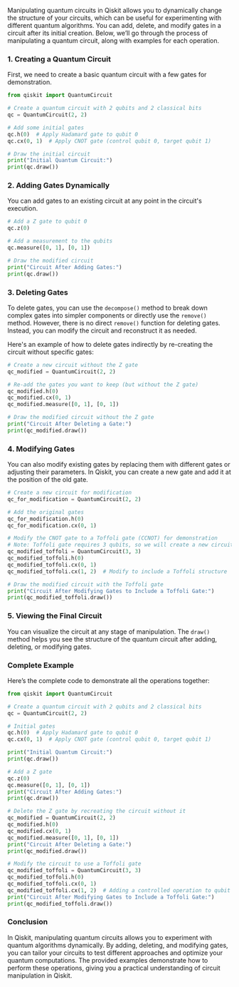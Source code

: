 Manipulating quantum circuits in Qiskit allows you to dynamically change the structure of your circuits, which can be useful for experimenting with different quantum algorithms. You can add, delete, and modify gates in a circuit after its initial creation. Below, we’ll go through the process of manipulating a quantum circuit, along with examples for each operation.

### 1. Creating a Quantum Circuit
First, we need to create a basic quantum circuit with a few gates for demonstration.

```python
from qiskit import QuantumCircuit

# Create a quantum circuit with 2 qubits and 2 classical bits
qc = QuantumCircuit(2, 2)

# Add some initial gates
qc.h(0)  # Apply Hadamard gate to qubit 0
qc.cx(0, 1)  # Apply CNOT gate (control qubit 0, target qubit 1)

# Draw the initial circuit
print("Initial Quantum Circuit:")
print(qc.draw())
```

### 2. Adding Gates Dynamically
You can add gates to an existing circuit at any point in the circuit's execution.

```python
# Add a Z gate to qubit 0
qc.z(0)

# Add a measurement to the qubits
qc.measure([0, 1], [0, 1])

# Draw the modified circuit
print("Circuit After Adding Gates:")
print(qc.draw())
```

### 3. Deleting Gates
To delete gates, you can use the `decompose()` method to break down complex gates into simpler components or directly use the `remove()` method. However, there is no direct `remove()` function for deleting gates. Instead, you can modify the circuit and reconstruct it as needed.

Here's an example of how to delete gates indirectly by re-creating the circuit without specific gates:

```python
# Create a new circuit without the Z gate
qc_modified = QuantumCircuit(2, 2)

# Re-add the gates you want to keep (but without the Z gate)
qc_modified.h(0)
qc_modified.cx(0, 1)
qc_modified.measure([0, 1], [0, 1])

# Draw the modified circuit without the Z gate
print("Circuit After Deleting a Gate:")
print(qc_modified.draw())
```

### 4. Modifying Gates
You can also modify existing gates by replacing them with different gates or adjusting their parameters. In Qiskit, you can create a new gate and add it at the position of the old gate.

```python
# Create a new circuit for modification
qc_for_modification = QuantumCircuit(2, 2)

# Add the original gates
qc_for_modification.h(0)
qc_for_modification.cx(0, 1)

# Modify the CNOT gate to a Toffoli gate (CCNOT) for demonstration
# Note: Toffoli gate requires 3 qubits, so we will create a new circuit.
qc_modified_toffoli = QuantumCircuit(3, 3)
qc_modified_toffoli.h(0)
qc_modified_toffoli.cx(0, 1)
qc_modified_toffoli.cx(1, 2)  # Modify to include a Toffoli structure

# Draw the modified circuit with the Toffoli gate
print("Circuit After Modifying Gates to Include a Toffoli Gate:")
print(qc_modified_toffoli.draw())
```

### 5. Viewing the Final Circuit
You can visualize the circuit at any stage of manipulation. The `draw()` method helps you see the structure of the quantum circuit after adding, deleting, or modifying gates.

### Complete Example
Here’s the complete code to demonstrate all the operations together:

```python
from qiskit import QuantumCircuit

# Create a quantum circuit with 2 qubits and 2 classical bits
qc = QuantumCircuit(2, 2)

# Initial gates
qc.h(0)  # Apply Hadamard gate to qubit 0
qc.cx(0, 1)  # Apply CNOT gate (control qubit 0, target qubit 1)

print("Initial Quantum Circuit:")
print(qc.draw())

# Add a Z gate
qc.z(0)
qc.measure([0, 1], [0, 1])
print("Circuit After Adding Gates:")
print(qc.draw())

# Delete the Z gate by recreating the circuit without it
qc_modified = QuantumCircuit(2, 2)
qc_modified.h(0)
qc_modified.cx(0, 1)
qc_modified.measure([0, 1], [0, 1])
print("Circuit After Deleting a Gate:")
print(qc_modified.draw())

# Modify the circuit to use a Toffoli gate
qc_modified_toffoli = QuantumCircuit(3, 3)
qc_modified_toffoli.h(0)
qc_modified_toffoli.cx(0, 1)
qc_modified_toffoli.cx(1, 2)  # Adding a controlled operation to qubit 2
print("Circuit After Modifying Gates to Include a Toffoli Gate:")
print(qc_modified_toffoli.draw())
```

### Conclusion
In Qiskit, manipulating quantum circuits allows you to experiment with quantum algorithms dynamically. By adding, deleting, and modifying gates, you can tailor your circuits to test different approaches and optimize your quantum computations. The provided examples demonstrate how to perform these operations, giving you a practical understanding of circuit manipulation in Qiskit.